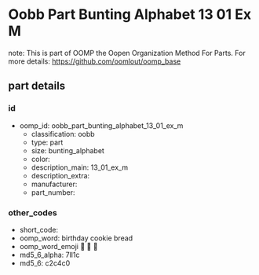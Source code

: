 # Oobb Part Bunting Alphabet 13 01 Ex M  

note: This is part of OOMP the Oopen Organization Method For Parts. For more details: https://github.com/oomlout/oomp_base

##  part details





### id
* oomp_id: oobb_part_bunting_alphabet_13_01_ex_m
  * classification: oobb
  * type: part
  * size: bunting_alphabet
  * color: 
  * description_main: 13_01_ex_m
  * description_extra: 
  * manufacturer: 
  * part_number: 

### other_codes
* short_code: 
* oomp_word: birthday cookie bread
* oomp_word_emoji :birthday: :cookie: :bread:
* md5_6_alpha: 7ll1c
* md5_6: c2c4c0